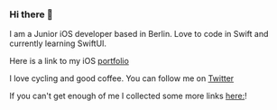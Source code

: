 ### Hi there 👋

I am a Junior iOS developer based in Berlin. Love to code in Swift and currently learning SwiftUI.

Here is a link to my iOS [portfolio](https://github.com/multitudes/portfolio/blob/master/README.md)

I love cycling and good coffee. You can follow me on [Twitter](https://twitter.com/wrmultitudes)

If you can't get enough of me I collected some more links [here:](https://linktr.ee/LaurentBrusa)!
<!--
**multitudes/multitudes** is a ✨ _special_ ✨ repository because its `README.md` (this file) appears on your GitHub profile.

Here are some ideas to get you started:

- 🔭 I’m currently working on ...
- 🌱 I’m currently learning ...
- 👯 I’m looking to collaborate on ...
- 🤔 I’m looking for help with ...
- 💬 Ask me about ...
- 📫 How to reach me: ...
- 😄 Pronouns: ...
- ⚡ Fun fact: ...
-->
